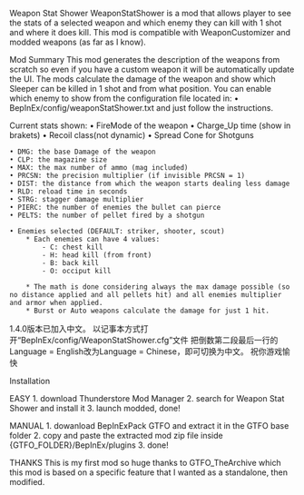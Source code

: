 ﻿Weapon Stat Shower 
WeaponStatShower is a mod that allows player to see the stats of a selected weapon and which enemy they can kill with 1 shot and where it does kill. This mod is compatible with WeaponCustomizer and modded weapons (as far as I know).



Mod Summary
This mod generates the description of the weapons from scratch so even if you have a custom weapon it will be automatically update the UI. The mods calculate the damage of the weapon and show which Sleeper can be killed in 1 shot and from what position.
You can enable which enemy to show from the configuration file located in:
    • BepInEx/config/weaponStatShower.txt
and just follow the instructions.





Current stats shown:
    • FireMode of the weapon
    • Charge_Up time (show in brakets)
    • Recoil class(not dynamic)
    • Spread Cone for Shotguns
      
    • DMG: the base Damage of the weapon
    • CLP: the magazine size
    • MAX: the max number of ammo (mag included)
    • PRCSN: the precision multiplier (if invisible PRCSN = 1)
    • DIST: the distance from which the weapon starts dealing less damage
    • RLD: reload time in seconds
    • STRG: stagger damage multiplier
    • PIERC: the number of enemies the bullet can pierce
    • PELTS: the number of pellet fired by a shotgun
      
    • Enemies selected (DEFAULT: striker, shooter, scout)
        * Each enemies can have 4 values:
            - C: chest kill
            - H: head kill (from front)
            - B: back kill
            - O: occiput kill
              
        * The math is done considering always the max damage possible (so no distance applied and all pellets hit) and all enemies multiplier and armor when applied.
        * Burst or Auto weapons calculate the damage for just 1 hit.
	
1.4.0版本已加入中文。
以记事本方式打开“BepInEx/config/WeaponStatShower.cfg”文件
把倒数第二段最后一行的Language = English改为Language = Chinese，即可切换为中文。
祝你游戏愉快

Installation

EASY
    1. download Thunderstore Mod Manager
    2. search for Weapon Stat Shower and install it
    3. launch modded, done!
       
MANUAL
    1. dowanload BepInExPack GTFO and extract it in the GTFO base folder
    2. copy and paste the extracted mod zip file inside {GTFO_FOLDER}/BepInEx/plugins
    3. done!

THANKS
This is my first mod so huge thanks to GTFO_TheArchive which this mod is based on a specific feature that I wanted as a standalone, then modified.
